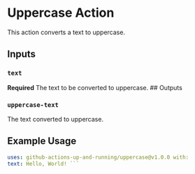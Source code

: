 # Uppercase Action

This action converts a text to uppercase.

## Inputs

### `text`

**Required** The text to be converted to uppercase. ## Outputs

### `uppercase-text`

The text converted to uppercase.

## Example Usage

````yaml
uses: github-actions-up-and-running/uppercase@v1.0.0 with:
text: Hello, World! ```
````

